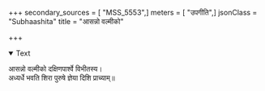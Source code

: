 +++
secondary_sources = [ "MSS_5553",]
meters = [ "उपगीति",]
jsonClass = "Subhaashita"
title = "आसन्नो वल्मीको"

+++

<details open><summary>Text</summary>

आसन्नो वल्मीको दक्षिणपार्श्वे विभीतस्य।  
अध्यर्धे भवति शिरा पुरुषे ज्ञेया दिशि प्राच्याम्॥
</details>
